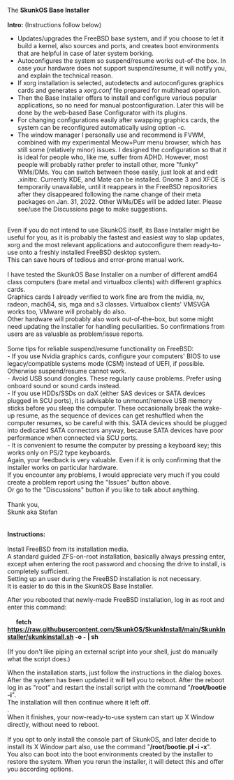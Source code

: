 The <b>SkunkOS Base Installer</b><br>
<br>
<b>Intro:</b> (Instructions follow below)<br>
- Updates/upgrades the FreeBSD base system, and if you choose to let it build a kernel, also sources and ports, and creates boot environments that are helpful in case of later system borking.<br>
- Autoconfigures the system so suspend/resume works out-of-the box. In case your hardware does not support suspend/resume, it will notify you, and explain the technical reason.<br>
- If xorg installation is selected, autodetects and autoconfigures graphics cards and generates a <i>xorg.conf</i> file prepared for multihead operation.<br>
- Then the Base Installer offers to install and configure various popular applications, so no need for manual postconfiguration. Later this will be done by the web-based Base Configurator with its plugins.<br>
- For changing configurations easily after swapping graphics cards, the system can be reconfigured automatically using option -c.<br>
- The window manager I personally use and recommend is FVWM, combined with my experimental Meow+Purr menu browser, which has still some (relatively minor) issues. I designed the configuration so that it is ideal for people who, like me, suffer from ADHD. However, most people will probably rather prefer to install other, more "funky" WMs/DMs. You can switch between those easily, just look at and edit .xinitrc. Currently KDE, and Mate can be installed. Gnome 3 and XFCE is temporarily unavailable, until it reappears in the FreeBSD repositories after they disappeared following the name change of their meta packages on Jan. 31, 2022. Other WMs/DEs will be added later. Please see/use the Discussions page to make suggestions.<br>
<br>
Even if you do not intend to use SkunkOS itself, its Base Installer might be useful for you, as it is probably the fastest and easiest way to slap updates, xorg and the most relevant applications and autoconfigure them ready-to-use onto a freshly installed FreeBSD desktop system.<br>
This can save hours of tedious and error-prone manual work.<br>
<br>
I have tested the SkunkOS Base Installer on a number of different amd64 class computers (bare metal and virtualbox clients) with different graphics cards.<br>
Graphics cards I already verified to work fine are from the nvidia, nv, radeon, mach64, sis, mga and s3 classes. Virtualbox clients' VMSVGA works too, VMware will probably do also.<br>
Other hardware will probably also work out-of-the-box, but some might need updating the installer for handling peculiarities. So confirmations from users are as valuable as problem/issue reports.<br>
<br>
Some tips for reliable suspend/resume functionality on FreeBSD:<br>
- If you use Nvidia graphics cards, configure your computers' BIOS to use legacy/compatible systems mode (CSM) instead of UEFI, if possible. Otherwise suspend/resume cannot work.<br>
- Avoid USB sound dongles. These regularly cause problems. Prefer using onboard sound or sound cards instead.<br>
- If you use HDDs/SSDs on daX (either SAS devices or SATA devices plugged in SCU ports), it is advisable to unmount/remove USB memory sticks before you sleep the computer. These occasionally break the wake-up resume, as the sequence of devices can get reshuffled when the computer resumes, so be careful with this. SATA devices should be plugged into dedicated SATA connectors anyway, because SATA devices have poor performance when connected via SCU ports.<br>
- It is convenient to resume the computer by pressing a keyboard key; this works only on PS/2 type keyboards.
<br>
Again, your feedback is very valuable. Even if it is only confirming that the installer works on particular hardware.<br>
If you encounter any problems, I would appreciate very much if you could create a problem report using the "Issues" button above.<br>
Or go to the "Discussions" button if you like to talk about anything.<br>
<br>
Thank you,<br>
Skunk aka Stefan<br>
<br>
<br>
<b>Instructions:</b><br>
<br>
Install FreeBSD from its installation media.<br>
A standard guided ZFS-on-root installation, basically always pressing enter, except when entering the root password and choosing the drive to install, is completely sufficient.<br>
Setting up an user during the FreeBSD installation is not necessary.<br>
It is easier to do this in the SkunkOS Base Installer.<br>

After you rebooted that newly-made FreeBSD installation, log in as root and enter this command:<br>
<br>
&nbsp;&nbsp;&nbsp;&nbsp; <b>fetch https://raw.githubusercontent.com/SkunkOS/SkunkInstall/main/SkunkInstaller/skunkinstall.sh -o - | sh</b><br>
<br>
(If you don't like piping an external script into your shell, just do manually what the script does.)<br>

When the installation starts, just follow the instructions in the dialog boxes.<br>
After the system has been updated it will tell you to reboot. After the reboot log in as "root" and restart the install script with the command "<b>/root/bootie -i</b>".<br>
The installation will then continue where it left off.<br>.
<br>
When it finishes, your now-ready-to-use system can start up X Window directly, without need to reboot.<br>
<br>
If you opt to only install the console part of SkunkOS, and later decide to install its X Window part also, use the command "<b>/root/bootie.pl -i -x</b>".<br>
You also can boot into the boot environments created by the installer to restore the system. When you rerun the installer, it will detect this and offer you according options.<br>

